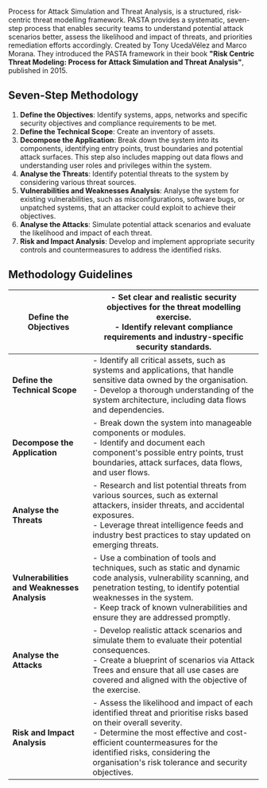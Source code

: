 Process for Attack Simulation and Threat Analysis, is a structured, risk-centric threat modelling framework. PASTA provides a systematic, seven-step process that enables security teams to understand potential attack scenarios better, assess the likelihood and impact of threats, and priorities remediation efforts accordingly.
Created by Tony UcedaVélez and Marco Morana. They introduced the PASTA framework in their book **"Risk Centric Threat Modeling: Process for Attack Simulation and Threat Analysis"**, published in 2015.

## Seven-Step Methodology
1. **Define the Objectives**: Identify systems, apps, networks and specific security objectives and compliance requirements to be met.
2. **Define the Technical Scope**: Create an inventory of assets.
3. **Decompose the Application**: Break down the system into its components, identifying entry points, trust boundaries and potential attack surfaces. This step also includes mapping out data flows and understanding user roles and privileges within the system.
4. **Analyse the Threats**: Identify potential threats to the system by considering various threat sources.
5. **Vulnerabilities and Weaknesses Analysis**: Analyse the system for existing vulnerabilities, such as misconfigurations, software bugs, or unpatched systems, that an attacker could exploit to achieve their objectives. 
6. **Analyse the Attacks**: Simulate potential attack scenarios and evaluate the likelihood and impact of each threat.
7. **Risk and Impact Analysis**: Develop and implement appropriate security controls and countermeasures to address the identified risks.
## Methodology Guidelines

| **Define the Objectives**                   | - Set clear and realistic security objectives for the threat modelling exercise.<br>- Identify relevant compliance requirements and industry-specific security standards.                                                                                                                |
| ------------------------------------------- | ---------------------------------------------------------------------------------------------------------------------------------------------------------------------------------------------------------------------------------------------------------------------------------------- |
| **Define the Technical Scope**              | - Identify all critical assets, such as systems and applications, that handle sensitive data owned by the organisation.<br>- Develop a thorough understanding of the system architecture, including data flows and dependencies.                                                         |
| **Decompose the Application**               | - Break down the system into manageable components or modules.<br>- Identify and document each component's possible entry points, trust boundaries, attack surfaces, data flows, and user flows.                                                                                         |
| **Analyse the Threats**                     | - Research and list potential threats from various sources, such as external attackers, insider threats, and accidental exposures.<br>- Leverage threat intelligence feeds and industry best practices to stay updated on emerging threats.                                              |
| **Vulnerabilities and Weaknesses Analysis** | - Use a combination of tools and techniques, such as static and dynamic code analysis, vulnerability scanning, and penetration testing, to identify potential weaknesses in the system.<br>- Keep track of known vulnerabilities and ensure they are addressed promptly.                 |
| **Analyse the Attacks**                     | - Develop realistic attack scenarios and simulate them to evaluate their potential consequences.<br>- Create a blueprint of scenarios via Attack Trees and ensure that all use cases are covered and aligned with the objective of the exercise.                                         |
| **Risk and Impact Analysis**                | - Assess the likelihood and impact of each identified threat and prioritise risks based on their overall severity.<br>- Determine the most effective and cost-efficient countermeasures for the identified risks, considering the organisation's risk tolerance and security objectives. |
